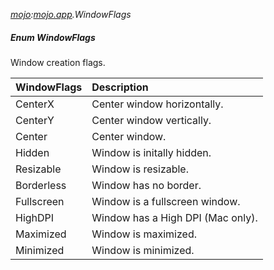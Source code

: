 _[mojo](../../modules/mojo/mojo-module.md):[mojo.app](../../modules/mojo/mojo-app.md).WindowFlags_
##### Enum WindowFlags
Window creation flags.

| WindowFlags	| Description
|:--------------|:-----------
| CenterX		| Center window horizontally.
| CenterY		| Center window vertically.
| Center		| Center window.
| Hidden		| Window is initally hidden.
| Resizable		| Window is resizable.
| Borderless		| Window has no border.
| Fullscreen	| Window is a fullscreen window.
| HighDPI	| Window has a High DPI (Mac only).
| Maximized     | Window is maximized.
| Minimized     | Window is minimized.
